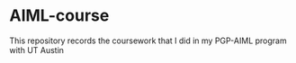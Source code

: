 # AIML-course
This repository records the coursework that I did in my PGP-AIML program with UT Austin
